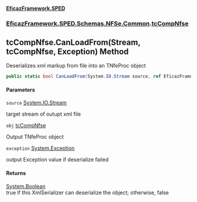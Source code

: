 #### [EficazFramework.SPED](EficazFrameworkSPED.md 'EficazFramework SPED')
### [EficazFramework.SPED.Schemas.NFSe.Common](EficazFramework.SPED.Schemas.NFSe.Common.md 'EficazFramework.SPED.Schemas.NFSe.Common').[tcCompNfse](EficazFramework.SPED.Schemas.NFSe.Common/tcCompNfse.md 'EficazFramework.SPED.Schemas.NFSe.Common.tcCompNfse')

## tcCompNfse.CanLoadFrom(Stream, tcCompNfse, Exception) Method

Deserializes xml markup from file into an TNfeProc object

```csharp
public static bool CanLoadFrom(System.IO.Stream source, ref EficazFramework.SPED.Schemas.NFSe.Common.tcCompNfse obj, ref System.Exception exception);
```
#### Parameters

<a name='EficazFramework.SPED.Schemas.NFSe.Common.tcCompNfse.CanLoadFrom(System.IO.Stream,EficazFramework.SPED.Schemas.NFSe.Common.tcCompNfse,System.Exception).source'></a>

`source` [System.IO.Stream](https://docs.microsoft.com/en-us/dotnet/api/System.IO.Stream 'System.IO.Stream')

target stream of outupt xml file

<a name='EficazFramework.SPED.Schemas.NFSe.Common.tcCompNfse.CanLoadFrom(System.IO.Stream,EficazFramework.SPED.Schemas.NFSe.Common.tcCompNfse,System.Exception).obj'></a>

`obj` [tcCompNfse](EficazFramework.SPED.Schemas.NFSe.Common/tcCompNfse.md 'EficazFramework.SPED.Schemas.NFSe.Common.tcCompNfse')

Output TNfeProc object

<a name='EficazFramework.SPED.Schemas.NFSe.Common.tcCompNfse.CanLoadFrom(System.IO.Stream,EficazFramework.SPED.Schemas.NFSe.Common.tcCompNfse,System.Exception).exception'></a>

`exception` [System.Exception](https://docs.microsoft.com/en-us/dotnet/api/System.Exception 'System.Exception')

output Exception value if deserialize failed

#### Returns
[System.Boolean](https://docs.microsoft.com/en-us/dotnet/api/System.Boolean 'System.Boolean')  
true if this XmlSerializer can deserialize the object; otherwise, false